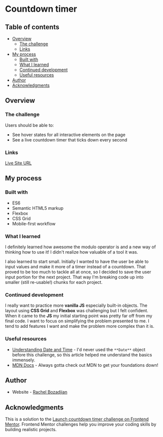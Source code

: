 # Countdown timer

## Table of contents

- [Overview](#overview)
  - [The challenge](#the-challenge)
  - [Links](#links)
- [My process](#my-process)
  - [Built with](#built-with)
  - [What I learned](#what-i-learned)
  - [Continued development](#continued-development)
  - [Useful resources](#useful-resources)
- [Author](#author)
- [Acknowledgments](#acknowledgments)

## Overview

### The challenge

Users should be able to:

- See hover states for all interactive elements on the page
- See a live countdown timer that ticks down every second

### Links

[Live Site URL](https://rboz1.github.io/timer-app/)

## My process

### Built with

- ES6
- Semantic HTML5 markup
- Flexbox
- CSS Grid
- Mobile-first workflow

### What I learned

I definitely learned how awesome the modulo operator is and a new way of thinking how to use it! I didn't realize how valuable of a tool it was.

I also learned to start small. Initially I wanted to have the user be able to input values and make it more of a timer instead of a countdown. That proved to be too much to tackle all at once, so I decided to save the user input portion for the next project. That way I'm breaking code up into smaller (still re-usable!) chunks for each project.

### Continued development

I really want to practice more **vanilla JS** especially built-in objects. The layout using **CSS Grid** and **Flexbox** was challenging but I felt confident. When it came to the **JS** my initial starting point was pretty far off from my final code. I want to focus on simplifying the problem presented to me. I tend to add features I want and make the problem more complex than it is.

### Useful resources

- [Understanding Date and Time](https://www.digitalocean.com/community/tutorials/understanding-date-and-time-in-javascript) - I'd never used the ```**Date**``` object before this challenge, so this article helped me understand the basics immensely.
- [MDN Docs](https://developer.mozilla.org/en-US/docs/Web/JavaScript/Reference/Global_Objects/Date) - Always gotta check out MDN to get your foundations down! 

## Author

- Website - [Rachel Bozadjian](https://www.your-site.com)

## Acknowledgments

This is a solution to the [Launch countdown timer challenge on Frontend Mentor](https://www.frontendmentor.io/challenges/launch-countdown-timer-N0XkGfyz-). Frontend Mentor challenges help you improve your coding skills by building realistic projects. 
